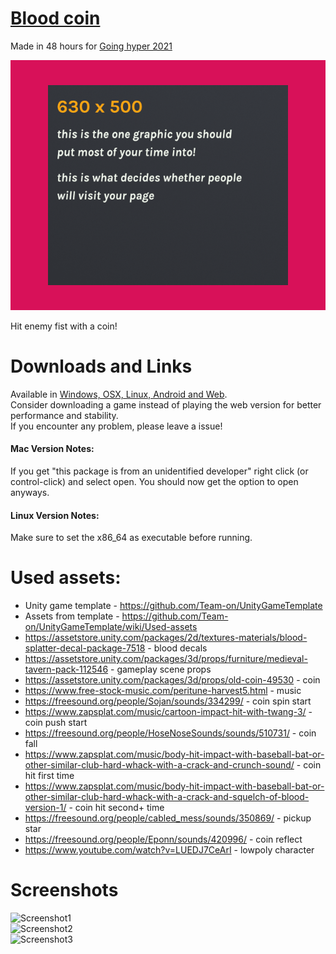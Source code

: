  # [Blood coin](GAME_LINK)
Made in 48 hours for [Going hyper 2021](https://center42.tech/hyper-casual-jam/2021)  

![Cover](Screenshots/ItchioPage/CoverImage.png) 

Hit enemy fist with a coin!


# Downloads and Links
Available in [Windows, OSX, Linux, Android and Web](GAME_LINK).  
Consider downloading a game instead of playing the web version for better performance and stability.  
If you encounter any problem, please leave a issue!  

#### Mac Version Notes:
If you get "this package is from an unidentified developer" right click (or control-click) and select open. You should now get the option to open anyways.

#### Linux Version Notes:
Make sure to set the x86_64 as executable before running.


# Used assets:
 * Unity game template - https://github.com/Team-on/UnityGameTemplate
 * Assets from template - https://github.com/Team-on/UnityGameTemplate/wiki/Used-assets
 * https://assetstore.unity.com/packages/2d/textures-materials/blood-splatter-decal-package-7518 - blood decals
 * https://assetstore.unity.com/packages/3d/props/furniture/medieval-tavern-pack-112546 - gameplay scene props
 * https://assetstore.unity.com/packages/3d/props/old-coin-49530 - coin
 * https://www.free-stock-music.com/peritune-harvest5.html - music
 * https://freesound.org/people/Sojan/sounds/334299/ - coin spin start
 * https://www.zapsplat.com/music/cartoon-impact-hit-with-twang-3/ - coin push start
 * https://freesound.org/people/HoseNoseSounds/sounds/510731/ - coin fall
 * https://www.zapsplat.com/music/body-hit-impact-with-baseball-bat-or-other-similar-club-hard-whack-with-a-crack-and-crunch-sound/ - coin hit first time
 * https://www.zapsplat.com/music/body-hit-impact-with-baseball-bat-or-other-similar-club-hard-whack-with-a-crack-and-squelch-of-blood-version-1/ - coin hit second+ time
 * https://freesound.org/people/cabled_mess/sounds/350869/ - pickup star
 * https://freesound.org/people/Eponn/sounds/420996/ - coin reflect
 * https://www.youtube.com/watch?v=LUEDJ7CeArI - lowpoly character


# Screenshots
![Screenshot1](Screenshots/Screenshot1.png)  
![Screenshot2](Screenshots/Screenshot2.png)  
![Screenshot3](Screenshots/Screenshot3.png)  
